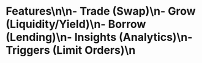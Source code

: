 # Features\n\n- Trade (Swap)\n- Grow (Liquidity/Yield)\n- Borrow (Lending)\n- Insights (Analytics)\n- Triggers (Limit Orders)\n
